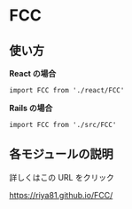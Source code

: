 # FCC

## 使い方

**React の場合**

```
import FCC from './react/FCC'
```

**Rails の場合**

```
import FCC from './src/FCC'
```

## 各モジュールの説明

詳しくはこの URL をクリック

https://riya81.github.io/FCC/
